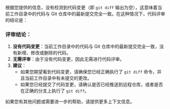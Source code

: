 根据您提供的信息，没有检测到代码变更（即 `git diff` 输出为空），这意味着当前工作目录中的代码与 Git 仓库中的最新提交完全一致。在这种情况下，代码评审的结论是：

### 评审结论：
1. **没有代码变更**：当前工作目录中的代码与 Git 仓库中的最新提交完全一致，没有新增、修改或删除的代码。
2. **无需评审**：由于没有代码变更，因此无需进行代码评审。
3. **建议**：
   - 如果您期望看到代码变更，请确保您已经正确执行了 `git diff` 命令，并且当前工作目录中有未提交的更改。
   - 如果您已经提交了代码变更，请确认是否已经推送到远程仓库，或者是否在正确的分支上执行了 `git diff`。

如果您有其他问题或需要进一步的帮助，请提供更多上下文信息。